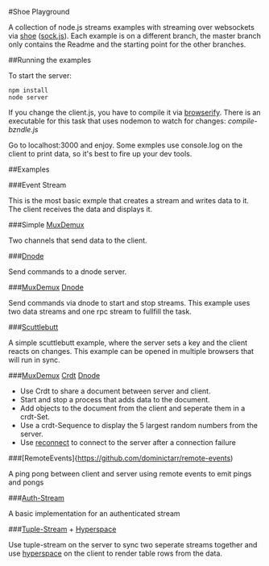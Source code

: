 #Shoe Playground

A collection of node.js streams examples with streaming over websockets via
[shoe](https://github.com/substack/shoe) ([sock.js](https://github.com/so)). Each example is on a different branch, the master branch only contains the Readme and the starting point for the other branches.

##Running the examples

To start the server:

```
npm install
node server
```

If you change the client.js, you have to compile it via [browserify](https://github.com/substack/node-browserify). There is an executable for this task that uses nodemon to watch for changes:
_compile-bzndle.js_

Go to localhost:3000 and enjoy. Some exmples use console.log on the client to
print data, so it's best to fire up your dev tools.

##Examples

###Event Stream

This is the most basic exmple that creates a stream and writes data to it. The
client receives the data and displays it.

###Simple [MuxDemux](https://github.com/dominictarr/mux-demux)

Two channels that send data to the client.

###[Dnode](https://github.com/substack/dnode)

Send commands to a dnode server.

###[MuxDemux](https://github.com/dominictarr/mux-demux) [Dnode](https://github.com/substack/dnode)

Send commands via dnode to start and stop streams. This example uses two data
streams and one rpc stream to fullfill the task.

###[Scuttlebutt](https://github.com/dominictarr/scuttlebutt)

A simple scuttlebutt example, where the server sets a key and the client reacts on changes. This example can be opened in multiple browsers that will run in sync.

###[MuxDemux](https://github.com/dominictarr/mux-demux) [Crdt](https://github.com/dominictarr/crdt) [Dnode](https://github.com/substack/dnode)

- Use Crdt to share a document between server and client. 
- Start and stop a process that adds data to the document. 
- Add objects to the document from the client and seperate them in a crdt-Set. 
- Use a crdt-Sequence to display the 5 largest random numbers from the server.
- Use [reconnect](https://github.com/dominictarr/reconnect) to connect to the server after a connection failure

###[RemoteEvents]{https://github.com/dominictarr/remote-events)

A ping pong between client and server using remote events to emit pings and
pongs

###[Auth-Stream](https://github.com/Raynos/auth-stream)

A basic implementation for an authenticated stream

###[Tuple-Stream](https://github.com/substack/tuple-stream) + [Hyperspace](https://github.com/substack/hyperspace)

Use tuple-stream on the server to sync two seperate streams together and use [hyperspace](https://github.com/substack/hyperspace) on the client to render table rows from the data.

